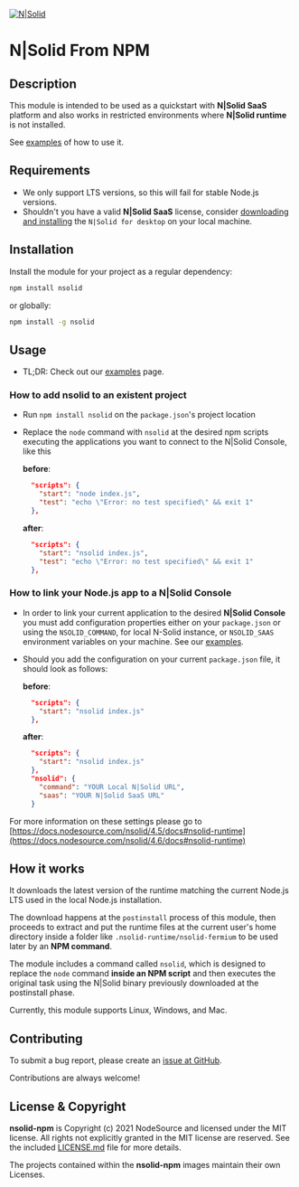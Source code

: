 [![N|Solid](https://s3.amazonaws.com/assets.nodesource.com/nsolid-logo-dark%402x.png)](https://nodesource.com/products/nsolid)

N|Solid From NPM
=====================

## Description

This module is intended to be used as a quickstart with **N|Solid SaaS** platform and also works in restricted environments where **N|Solid runtime** is not installed. 

See [examples](./examples) of how to use it.

## Requirements

- We only support LTS versions, so this will fail for stable Node.js versions.
- Shouldn't you have a valid **N|Solid SaaS** license, consider [downloading and installing](https://downloads.nodesource.com/) the `N|Solid for desktop` on your local machine.
## Installation

Install the module for your project as a regular dependency:

```bash
npm install nsolid
```

or globally:

```bash
npm install -g nsolid
```
## Usage

- TL;DR: Check out our [examples](./examples) page.


### How to add nsolid to an existent project

- Run `npm install nsolid` on the `package.json`'s project location
- Replace the `node` command with `nsolid` at the desired npm scripts executing the applications you want to connect to the N|Solid Console, like this

  __before__:
  ```json
    "scripts": {
      "start": "node index.js",
      "test": "echo \"Error: no test specified\" && exit 1"
    },
  ```

  __after__:
  ```json
    "scripts": {
      "start": "nsolid index.js",
      "test": "echo \"Error: no test specified\" && exit 1"
    },
  ```
### How to link your Node.js app to a N|Solid Console

- In order to link your current application to the desired **N|Solid Console** you must add configuration properties either on your `package.json` or using the `NSOLID_COMMAND`, for local N-Solid instance,  or `NSOLID_SAAS` environment variables on your machine. See our [examples](./examples).


- Should you add the configuration on your current `package.json` file, it should look as follows:

  __before__:
  ```json
    "scripts": {
      "start": "nsolid index.js"
    },
  ```

  __after__:
  ```json
    "scripts": {
      "start": "nsolid index.js"
    },
    "nsolid": {
      "command": "YOUR Local N|Solid URL",
      "saas": "YOUR N|Solid SaaS URL"
    }
  ```


For more information on these settings please go to [https://docs.nodesource.com/nsolid/4.5/docs#nsolid-runtime](https://docs.nodesource.com/nsolid/4.6/docs#nsolid-runtime)


## How it works

It downloads the latest version of the runtime matching the current Node.js LTS used in the local Node.js installation. 

The download happens at the `postinstall` process of this module, then proceeds to extract and put the runtime files at the current user's home directory inside a folder like `.nsolid-runtime/nsolid-fermium` to be used later by an __NPM command__.

The module includes a command called `nsolid`, which is designed to replace the `node` command __inside an NPM script__ and then executes the original task using the N|Solid binary previously downloaded at the postinstall phase.

Currently, this module supports Linux, Windows, and Mac.
## Contributing

To submit a bug report, please create an [issue at GitHub](https://github.com/nodesource/nsolid-npm/issues/new).

Contributions are always welcome!

## License & Copyright

**nsolid-npm** is Copyright (c) 2021 NodeSource and licensed under the
MIT license. All rights not explicitly granted in the MIT license are reserved.
See the included [LICENSE.md](./LICENSE.md) file for more details.

The projects contained within the **nsolid-npm** images maintain their own Licenses.
